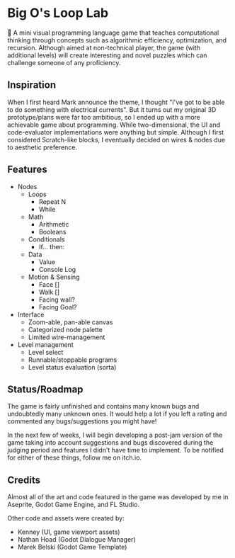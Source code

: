 # Big O's Loop Lab

🔁 A mini visual programming language game that teaches computational thinking through concepts such as algorithmic efficiency, optimization, and recursion. Although aimed at non-technical player, the game (with additional levels) will create interesting and novel puzzles which can challenge someone of any proficiency.

## Inspiration

When I first heard Mark announce the theme, I thought "I've got to be able to do something with electrical currents". But it turns out my original 3D prototype/plans were far too ambitious, so I ended up with a more achievable game about programming. While two-dimensional, the UI and code-evaluator implementations were anything but simple. Although I first considered Scratch-like blocks, I eventually decided on wires & nodes due to aesthetic preference. 

## Features

- Nodes
  - Loops
    - Repeat N
    - While
  - Math
    - Arithmetic
    - Booleans
  - Conditionals
    - If... then:
  - Data
    - Value 
    - Console Log
  - Motion & Sensing
    - Face []
    - Walk [] 
    - Facing wall?
    - Facing Goal? 
- Interface
  - Zoom-able, pan-able canvas
  - Categorized node palette
  - Limited wire-management
- Level management
  - Level select
  - Runnable/stoppable programs
  - Level status evaluation (sorta)

## Status/Roadmap

The game is fairly unfinished and contains many known bugs and undoubtedly many unknown ones. It would help a lot if you left a rating and commented any bugs/suggestions you might have!

In the next few of weeks, I will begin developing a post-jam version of the game taking into account suggestions and bugs discovered during the judging period and features I didn't have time to implement. To be notified for either of these things, follow me on itch.io. 

## Credits

Almost all of the art and code featured in the game was developed by me in Aseprite, Godot Game Engine, and FL Studio. 

Other code and assets were created by:
- Kenney (UI, game viewport assets)
- Nathan Hoad (Godot Dialogue Manager)
- Marek Belski (Godot Game Template)
